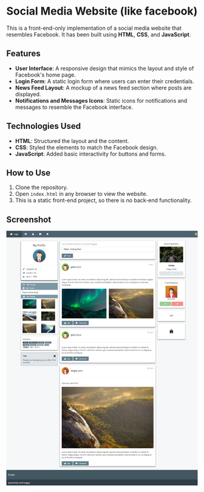# Social Media Website (like facebook)

This is a front-end-only implementation of a social media website that resembles Facebook. It has been built using **HTML**, **CSS**, and **JavaScript**.

## Features

- **User Interface**: A responsive design that mimics the layout and style of Facebook's home page.
- **Login Form**: A static login form where users can enter their credentials.
- **News Feed Layout**: A mockup of a news feed section where posts are displayed.
- **Notifications and Messages Icons**: Static icons for notifications and messages to resemble the Facebook interface.

## Technologies Used

- **HTML**: Structured the layout and the content.
- **CSS**: Styled the elements to match the Facebook design.
- **JavaScript**: Added basic interactivity for buttons and forms.

## How to Use

1. Clone the repository.
2. Open `index.html` in any browser to view the website.
3. This is a static front-end project, so there is no back-end functionality.

## Screenshot

![Screenshot of the website](./assests/social%20media%20website.png)
